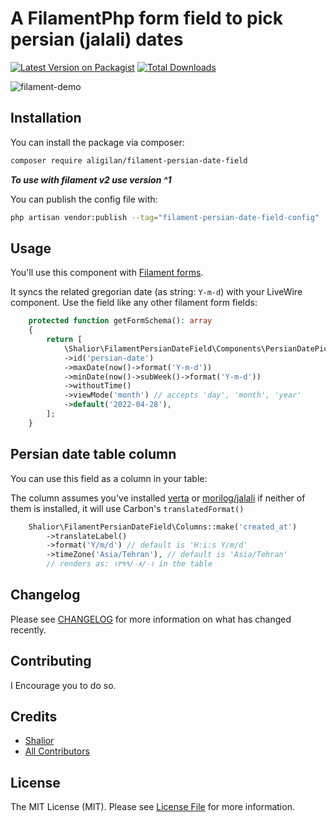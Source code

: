 # A FilamentPhp form field to pick persian (jalali) dates

[![Latest Version on Packagist](https://img.shields.io/packagist/v/shalior/filament-persian-date-field.svg?style=flat-square)](https://packagist.org/packages/shalior/filament-persian-date-field)
[![Total Downloads](https://img.shields.io/packagist/dt/shalior/filament-persian-date-field.svg?style=flat-square)](https://packagist.org/packages/shalior/filament-persian-date-field)

![filament-demo](https://user-images.githubusercontent.com/42506404/165785421-338f2b0a-8995-40e5-9c37-33c3a3cd9736.png)

## Installation

You can install the package via composer:

```bash
composer require aligilan/filament-persian-date-field
```

**_To use with filament v2 use version ^1_**

You can publish the config file with:

```bash
php artisan vendor:publish --tag="filament-persian-date-field-config"
```

## Usage

You'll use this component with [Filament forms](https://filamentphp.com/docs/2.x/forms/installation). 

It syncs the related gregorian date (as string: `Y-m-d`) with your LiveWire component.
Use the field like any other filament form fields:

```php
    protected function getFormSchema(): array
    {
        return [
            \Shalior\FilamentPersianDateField\Components\PersianDatePicker::make('persianDate')
            ->id('persian-date')
            ->maxDate(now()->format('Y-m-d'))
            ->minDate(now()->subWeek()->format('Y-m-d'))
            ->withoutTime()
            ->viewMode('month') // accepts 'day', 'month', 'year'
            ->default('2022-04-28'),
        ];
    }
```

## Persian date table column

You can use this field as a column in your table:

The column assumes you've installed [verta](https://github.com/hekmatinasser/verta) or [morilog/jalali](https://github.com/morilog/jalali)
if neither of them is installed, it will use Carbon's `translatedFormat()`

```php
    Shalior\FilamentPersianDateField\Columns::make('created_at')
        ->translateLabel()
        ->format('Y/m/d') // default is 'H:i:s Y/m/d'
        ->timeZone('Asia/Tehran'), // default is 'Asia/Tehran'
        // renders as: ۱۳۹۹/۰۸/۰۱ in the table
```

## Changelog

Please see [CHANGELOG](CHANGELOG.md) for more information on what has changed recently.

## Contributing

I Encourage you to do so. 

## Credits

- [Shalior](https://github.com/shalior)
- [All Contributors](../../contributors)

## License

The MIT License (MIT). Please see [License File](LICENSE.md) for more information.

